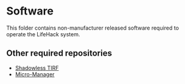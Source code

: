 # Software

This folder contains non-manufacturer released software required to operate the LifeHack system.

## Other required repositories

* [Shadowless TIRF](https://github.com/HoldenLab/shadowlessTIRF)
* [Micro-Manager](https://github.com/micro-manager/micro-manager)
